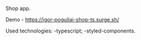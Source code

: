 Shop app.

Demo - https://igor-poguliai-shop-ts.surge.sh/

Used technologies: -typescript; -styled-components.
